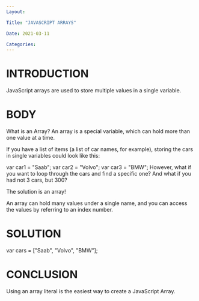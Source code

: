 ```yaml
---
Layout:

Title: "JAVASCRIPT ARRAYS"

Date: 2021-03-11

Categories:
---
```


# INTRODUCTION

JavaScript arrays are used to store multiple values in a single variable.

# BODY

What is an Array?
An array is a special variable, which can hold more than one value at a time.

If you have a list of items (a list of car names, for example), storing the cars in single variables could look like this:

var car1 = "Saab";
var car2 = "Volvo";
var car3 = "BMW";
However, what if you want to loop through the cars and find a specific one? And what if you had not 3 cars, but 300?

The solution is an array!

An array can hold many values under a single name, and you can access the values by referring to an index number.

# SOLUTION

var cars = ["Saab", "Volvo", "BMW"];

# CONCLUSION

Using an array literal is the easiest way to create a JavaScript Array.
